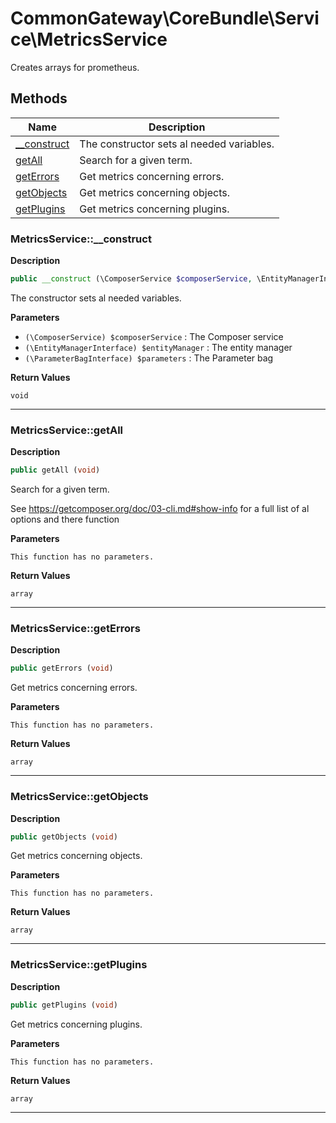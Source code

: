 # CommonGateway\CoreBundle\Service\MetricsService  

Creates arrays for prometheus.





## Methods

| Name | Description |
|------|-------------|
|[__construct](#metricsservice__construct)|The constructor sets al needed variables.|
|[getAll](#metricsservicegetall)|Search for a given term.|
|[getErrors](#metricsservicegeterrors)|Get metrics concerning errors.|
|[getObjects](#metricsservicegetobjects)|Get metrics concerning objects.|
|[getPlugins](#metricsservicegetplugins)|Get metrics concerning plugins.|




### MetricsService::__construct  

**Description**

```php
public __construct (\ComposerService $composerService, \EntityManagerInterface $entityManager, \ParameterBagInterface $parameters)
```

The constructor sets al needed variables. 

 

**Parameters**

* `(\ComposerService) $composerService`
: The Composer service  
* `(\EntityManagerInterface) $entityManager`
: The entity manager  
* `(\ParameterBagInterface) $parameters`
: The Parameter bag  

**Return Values**

`void`


<hr />


### MetricsService::getAll  

**Description**

```php
public getAll (void)
```

Search for a given term. 

See https://getcomposer.org/doc/03-cli.md#show-info for a full list of al options and there function 

**Parameters**

`This function has no parameters.`

**Return Values**

`array`




<hr />


### MetricsService::getErrors  

**Description**

```php
public getErrors (void)
```

Get metrics concerning errors. 

 

**Parameters**

`This function has no parameters.`

**Return Values**

`array`




<hr />


### MetricsService::getObjects  

**Description**

```php
public getObjects (void)
```

Get metrics concerning objects. 

 

**Parameters**

`This function has no parameters.`

**Return Values**

`array`




<hr />


### MetricsService::getPlugins  

**Description**

```php
public getPlugins (void)
```

Get metrics concerning plugins. 

 

**Parameters**

`This function has no parameters.`

**Return Values**

`array`




<hr />

